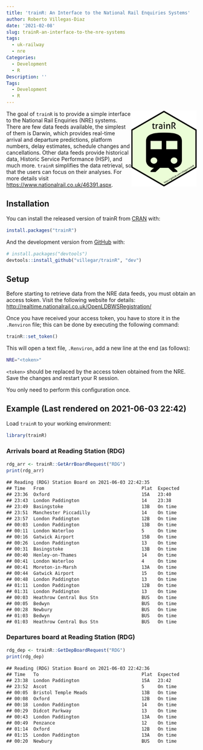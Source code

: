 ```yaml
---
title: 'trainR: An Interface to the National Rail Enquiries Systems'
author: Roberto Villegas-Diaz
date: '2021-02-08'
slug: trainR-an-interface-to-the-nre-systems
tags:
  - uk-railway
  - nre
Categories:
  - Development
  - R
Description: ''
Tags:
  - Development
  - R
---
```


<img src="https://raw.githubusercontent.com/villegar/trainR/main/inst/images/logo.png" alt="logo" align="right" height=200px/>

The goal of `trainR` is to provide a simple interface to the 
National Rail Enquiries (NRE) systems. There are few data feeds 
available, the simplest of them is Darwin, which provides real-time 
arrival and departure predictions, platform numbers, delay estimates, 
schedule changes and cancellations. Other data feeds provide historical 
data, Historic Service Performance (HSP), and much more. `trainR` 
simplifies the data retrieval, so that the users can focus on their 
analyses. For more details visit 
https://www.nationalrail.co.uk/46391.aspx.

## Installation

You can install the released version of trainR from [CRAN](https://CRAN.R-project.org) with:

``` r
install.packages("trainR")
```

And the development version from [GitHub](https://github.com/) with:

``` r
# install.packages("devtools")
devtools::install_github("villegar/trainR", "dev")
```

## Setup
Before starting to retrieve data from the NRE data feeds, you must obtain an access token. 
Visit the following website for details: http://realtime.nationalrail.co.uk/OpenLDBWSRegistration/

Once you have received your access token, you have to store it in the `.Renviron` file; this can be 
done by executing the following command:


```r
trainR::set_token()
```

This will open a text file, `.Renviron`, add a new line at the end (as follows):

```bash
NRE="<token>"
```

`<token>` should be replaced by the access token obtained from the NRE. Save the changes and restart 
your R session.

You only need to perform this configuration once.

## Example (Last rendered on 2021-06-03 22:42)

Load `trainR` to your working environment:

```r
library(trainR)
```

### Arrivals board at Reading Station (RDG)


```r
rdg_arr <- trainR::GetArrBoardRequest("RDG")
print(rdg_arr)
```

```
## Reading (RDG) Station Board on 2021-06-03 22:42:35
## Time   From                                    Plat  Expected
## 23:36  Oxford                                  15A   23:40
## 23:43  London Paddington                       14    23:38
## 23:49  Basingstoke                             13B   On time
## 23:51  Manchester Piccadilly                   14    On time
## 23:57  London Paddington                       12B   On time
## 00:03  London Paddington                       13B   On time
## 00:11  London Waterloo                         5     On time
## 00:16  Gatwick Airport                         15B   On time
## 00:26  London Paddington                       13    On time
## 00:31  Basingstoke                             13B   On time
## 00:40  Henley-on-Thames                        14    On time
## 00:41  London Waterloo                         4     On time
## 00:41  Moreton-in-Marsh                        13A   On time
## 00:44  Gatwick Airport                         15    On time
## 00:48  London Paddington                       13    On time
## 01:11  London Paddington                       12B   On time
## 01:31  London Paddington                       13    On time
## 00:03  Heathrow Central Bus Stn                BUS   On time
## 00:05  Bedwyn                                  BUS   On time
## 00:28  Newbury                                 BUS   On time
## 01:03  Bedwyn                                  BUS   On time
## 01:03  Heathrow Central Bus Stn                BUS   On time
```

### Departures board at Reading Station (RDG)


```r
rdg_dep <- trainR::GetDepBoardRequest("RDG")
print(rdg_dep)
```

```
## Reading (RDG) Station Board on 2021-06-03 22:42:36
## Time   To                                      Plat  Expected
## 23:38  London Paddington                       15A   23:42
## 23:52  Ascot                                   5     On time
## 00:05  Bristol Temple Meads                    13B   On time
## 00:08  Oxford                                  12B   On time
## 00:18  London Paddington                       14    On time
## 00:29  Didcot Parkway                          13    On time
## 00:43  London Paddington                       13A   On time
## 00:49  Penzance                                12    On time
## 01:14  Oxford                                  12B   On time
## 01:15  London Paddington                       13A   On time
## 00:20  Newbury                                 BUS   On time
```
